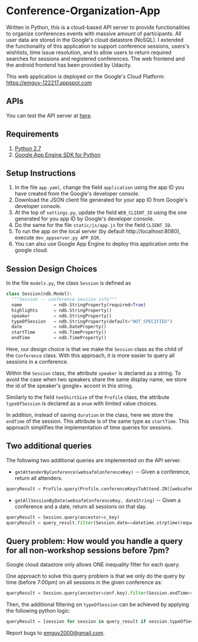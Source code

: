 # Conference-Organization-App

Written in Python, this is a cloud-based API server to provide functionalities
to organize conferences events with massive amount of participants.  All user
data are stored in the Google's cloud datastore (NoSQL).  I extended the
functionality of this application to support conference sessions, users's
wishlists, time issue resolution, and to allow users to return required
searches for sessions and registered conferences. The web frontend and the
android frontend has been provided by Udacity.

This web application is deployed on the Google's Cloud Platform:
https://emguy-122217.appspot.com

## APIs
You can test the API server at [here][1].

## Requirements
1. [Python 2.7][2]
2. [Google App Engine SDK for Python][3]

## Setup Instructions
1. In the file `app.yaml`, change the field `application` using the app ID you have created from the Google's developer console.
2. Download the JSON client file generated for your app ID from Google's developer console.
3. At the top of `settings.py`, update the field `WEB_CLIENT_ID` using the one generated for you app ID by Google's developer console.
4. Do the same for the file `static/js/app.js` for the field `CLIENT_ID`.
5. To run the app on the local server (by default http://localhost:8080), execute `dev_appserver.py APP_DIR`.
6. You can also use Google App Engine to deploy this application onto the google cloud.

## Session Design Choices
In the file `models.py`, the class `Session` is defined as

```Python
class Session(ndb.Model):
  """Session -- conference session info"""
  name            = ndb.StringProperty(required=True)
  highlights      = ndb.StringProperty()
  speaker         = ndb.StringProperty()
  typeOfSession   = ndb.StringProperty(default="NOT_SPECIFIED")
  date            = ndb.DateProperty()
  startTime       = ndb.TimeProperty()
  endTime         = ndb.TimeProperty()
```

Here, our design choice is that we make the `Session` class as the child of the
`Conference` class. With this approach, it is more easier to query all
sessions in a conference.

Within the `Session` class, the attribute `speaker` is declared as a string. To
avoid the case when two speakers share the same display name, we store the id
of the speaker's google+ accont in this string.

Similarly to the field `teeShirtSize` of the `Profile` class, the attribute
`typeOfSession` is declared as a `enum` with limited value choices.

In addition, instead of saving `duration` in the class, here we store the
`endTime` of the session. This attribute is of the same type as
`startTime`. This approach simplifies the implementation of time queries for
sessions.

## Two additional queries

The following two additional queries are implemented on the API server.

- `getAttenderByConference(websafeConferenceKey)` -- Given a conference, return all attenders.

```Python
queryResult = Profile.query(Profile.conferenceKeysToAttend.IN([websafeConferenceKey,]))
```

- `getAllSessionByDate(websafeConferenceKey, dateString)` -- Given a conference and a date, return all sessions on that day.

```Python
queryResult = Session.query(ancestor=c_key)
queryResult = query_result.filter(Session.date==datetime.strptime(request.date, "%Y-%m-%d").date())
```

## Query problem: How would you handle a query for all non-workshop sessions before 7pm?

Google cloud datastore only allows ONE inequality filter for each query.

One approach to solve this query problem is that we only do the query by time
(before 7:00pm) on all sessions in the given conference as:

```Python
queryResult = Session.query(ancestor=conf.key).filter(Session.endTime<=time(19, 00))

```
Then, the additional filtering on `typeOfSession` can be achieved by applying the
following python logic:
```Python
queryResult = [session for session in query_result if session.typeOfSession != "Workshop"]

```

Report bugs to <emguy2000@gmail.com>.

[1]: https://emguy-122217.appspot.com/_ah/api/explorer
[2]: https://python.org/download/releases/2.7/
[3]: https//cloud.google.com/appengine/downloads
